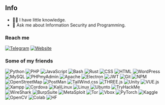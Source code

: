 ## Info

- 🤏🏻 I have little knowledge.
- 💬 Ask me about Information Security and Programming.

### Reach me
[![Telegram](https://img.shields.io/badge/Telegram-2CA5E0?style=for-the-badge&logo=telegram&logoColor=white)](https://t.me/kernelPanic_ir)
[![Website](https://img.shields.io/badge/website-000000?style=for-the-badge&logo=About.me&logoColor=white)](https://HosseiniMotlagh.ir) 

### Some of my friends
![Python](https://img.shields.io/badge/Python-FFD43B?style=for-the-badge&logo=python&logoColor=blue) ![PHP](https://img.shields.io/badge/PHP-777BB4?style=for-the-badge&logo=php&logoColor=white) ![JavaScript](https://img.shields.io/badge/JavaScript-323330?style=for-the-badge&logo=javascript&logoColor=F7DF1E) ![Bash](https://img.shields.io/badge/bash_script-%23121011.svg?style=for-the-badge&logo=gnu-bash&logoColor=white) ![Rust](https://img.shields.io/badge/rust-%23000000.svg?style=for-the-badge&logo=rust&logoColor=white)
![CSS](https://img.shields.io/badge/CSS3-1572B6?style=for-the-badge&logo=css3&logoColor=white) ![HTML](https://img.shields.io/badge/HTML5-E34F26?style=for-the-badge&logo=html5&logoColor=white) ![WordPress](https://img.shields.io/badge/Wordpress-21759B?style=for-the-badge&logo=wordpress&logoColor=white) ![MySQL](https://img.shields.io/badge/MySQL-005C84?style=for-the-badge&logo=mysql&logoColor=white) ![PHPmyAdmin](https://img.shields.io/badge/phpmyadmin-6C78AF?style=for-the-badge&logo=phpmyadmin&logoColor=white) ![Apache](https://img.shields.io/badge/Apache-D22128?style=for-the-badge&logo=Apache&logoColor=white) ![Electron](https://img.shields.io/badge/Electron-2B2E3A?style=for-the-badge&logo=electron&logoColor=9FEAF9) ![JWT](https://img.shields.io/badge/JWT-000000?style=for-the-badge&logo=JSON%20web%20tokens&logoColor=white) ![Git](https://img.shields.io/badge/GIT-E44C30?style=for-the-badge&logo=git&logoColor=white) ![NPM](https://img.shields.io/badge/npm-CB3837?style=for-the-badge&logo=npm&logoColor=white) ![OpenStreetMap](https://img.shields.io/badge/OpenStreetMap-7EBC6F?style=for-the-badge&logo=OpenStreetMap&logoColor=white) ![PostMan](https://img.shields.io/badge/Postman-FF6C37?style=for-the-badge&logo=Postman&logoColor=white) ![TailWind.css](https://img.shields.io/badge/Tailwind_CSS-38B2AC?style=for-the-badge&logo=tailwind-css&logoColor=white) ![THREE.js](https://img.shields.io/badge/ThreeJs-black?style=for-the-badge&logo=three.js&logoColor=white) ![Unity](https://img.shields.io/badge/Unity-100000?style=for-the-badge&logo=unity&logoColor=white) ![VUE.js](https://img.shields.io/badge/Vue%20js-35495E?style=for-the-badge&logo=vuedotjs&logoColor=4FC08D) ![Xampp](https://img.shields.io/badge/Xampp-F37623?style=for-the-badge&logo=xampp&logoColor=white) ![Cordova](https://img.shields.io/badge/Cordova-35434F?style=for-the-badge&logo=apache-cordova&logoColor=E8E8E8) ![KaliLinux](https://img.shields.io/badge/Kali_Linux-557C94?style=for-the-badge&logo=kali-linux&logoColor=white) ![Linux](https://img.shields.io/badge/Linux-FCC624?style=for-the-badge&logo=linux&logoColor=black) ![Ubunto](https://img.shields.io/badge/Ubuntu-E95420?style=for-the-badge&logo=ubuntu&logoColor=white) ![TryHackMe](https://img.shields.io/badge/TryHackMe-212C42?style=for-the-badge&logo=TryHackMe&logoColor=white) ![WireShark](https://img.shields.io/badge/Wireshark-1679A7?style=for-the-badge&logo=Wireshark&logoColor=white) ![BurpSuite](https://img.shields.io/badge/burpsuite-FF6633?style=for-the-badge&logo=burpsuite&logoColor=white) ![MetaSploit](https://img.shields.io/badge/metasploit-2596CD?style=for-the-badge&logo=metasploit&logoColor=white) ![Tor](https://img.shields.io/badge/Tor_Browser-7D4698?style=for-the-badge&logo=Tor-Browser&logoColor=white) ![Vbox](https://img.shields.io/badge/VirtualBox-21416b?style=for-the-badge&logo=VirtualBox&logoColor=white)
![PyTorch](https://img.shields.io/badge/PyTorch-EE4C2C?style=for-the-badge&logo=pytorch&logoColor=white) ![Kaggle](https://img.shields.io/badge/Kaggle-20BEFF?style=for-the-badge&logo=Kaggle&logoColor=white) ![OpenCV](https://img.shields.io/badge/OpenCV-27338e?style=for-the-badge&logo=OpenCV&logoColor=white) ![Colab](https://img.shields.io/badge/Colab-F9AB00?style=for-the-badge&logo=googlecolab&color=525252) ![HF](https://img.shields.io/badge/-HuggingFace-FDEE21?style=for-the-badge&logo=HuggingFace&logoColor=black) 
